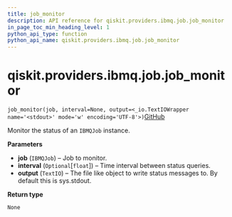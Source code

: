 ```yaml
---
title: job_monitor
description: API reference for qiskit.providers.ibmq.job.job_monitor
in_page_toc_min_heading_level: 1
python_api_type: function
python_api_name: qiskit.providers.ibmq.job.job_monitor
---
```


# qiskit.providers.ibmq.job.job\_monitor

<span id="qiskit.providers.ibmq.job.job_monitor" />

`job_monitor(job, interval=None, output=<_io.TextIOWrapper name='<stdout>' mode='w' encoding='UTF-8'>)`[GitHub](https://github.com/qiskit/qiskit-ibmq-provider/tree/stable/0.13/qiskit/providers/ibmq/job/job_monitor.py "view source code")

Monitor the status of an `IBMQJob` instance.

**Parameters**

*   **job** (`IBMQJob`) – Job to monitor.
*   **interval** (`Optional`\[`float`]) – Time interval between status queries.
*   **output** (`TextIO`) – The file like object to write status messages to. By default this is sys.stdout.

**Return type**

`None`

